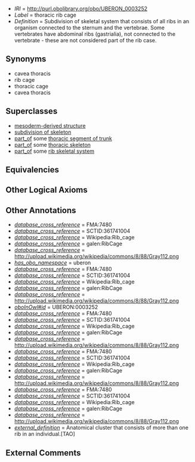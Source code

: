  * *IRI* = http://purl.obolibrary.org/obo/UBERON_0003252
 * *Label* = thoracic rib cage
 * *Definition* = Subdivision of skeletal system that consists of all ribs in an organism connected to the sternum and the vertebrae. Some vertebrates have abdominal ribs (gastrialia), not connected to the vertebrate - these are not considered part of the rib case.

## Synonyms

 * cavea thoracis
 * rib cage
 * thoracic cage
 * cavea thoracis

## Superclasses

 * [mesoderm-derived structure](../../UBERON/20/UBERON_0004120.md)
 * [subdivision of skeleton](../../UBERON/12/UBERON_0010912.md)
 * [part_of](../../BFO/50/BFO_0000050.md) some [thoracic segment of trunk](../../UBERON/15/UBERON_0000915.md)
 * [part_of](../../BFO/50/BFO_0000050.md) some [thoracic skeleton](../../UBERON/77/UBERON_0014477.md)
 * [part_of](../../BFO/50/BFO_0000050.md) some [rib skeletal system](../../UBERON/78/UBERON_0014478.md)

## Equivalencies


## Other Logical Axioms


## Other Annotations

 * *[database_cross_reference](../../ef/oboInOwl#hasDbXref.md)* = FMA:7480
 * *[database_cross_reference](../../ef/oboInOwl#hasDbXref.md)* = SCTID:361741004
 * *[database_cross_reference](../../ef/oboInOwl#hasDbXref.md)* = Wikipedia:Rib_cage
 * *[database_cross_reference](../../ef/oboInOwl#hasDbXref.md)* = galen:RibCage
 * *[database_cross_reference](../../ef/oboInOwl#hasDbXref.md)* = http://upload.wikimedia.org/wikipedia/commons/8/88/Gray112.png
 * *[has_obo_namespace](../../ce/oboInOwl#hasOBONamespace.md)* = uberon
 * *[database_cross_reference](../../ef/oboInOwl#hasDbXref.md)* = FMA:7480
 * *[database_cross_reference](../../ef/oboInOwl#hasDbXref.md)* = SCTID:361741004
 * *[database_cross_reference](../../ef/oboInOwl#hasDbXref.md)* = Wikipedia:Rib_cage
 * *[database_cross_reference](../../ef/oboInOwl#hasDbXref.md)* = galen:RibCage
 * *[database_cross_reference](../../ef/oboInOwl#hasDbXref.md)* = http://upload.wikimedia.org/wikipedia/commons/8/88/Gray112.png
 * *[oboInOwl#id](../../id/oboInOwl#id.md)* = UBERON:0003252
 * *[database_cross_reference](../../ef/oboInOwl#hasDbXref.md)* = FMA:7480
 * *[database_cross_reference](../../ef/oboInOwl#hasDbXref.md)* = SCTID:361741004
 * *[database_cross_reference](../../ef/oboInOwl#hasDbXref.md)* = Wikipedia:Rib_cage
 * *[database_cross_reference](../../ef/oboInOwl#hasDbXref.md)* = galen:RibCage
 * *[database_cross_reference](../../ef/oboInOwl#hasDbXref.md)* = http://upload.wikimedia.org/wikipedia/commons/8/88/Gray112.png
 * *[database_cross_reference](../../ef/oboInOwl#hasDbXref.md)* = FMA:7480
 * *[database_cross_reference](../../ef/oboInOwl#hasDbXref.md)* = SCTID:361741004
 * *[database_cross_reference](../../ef/oboInOwl#hasDbXref.md)* = Wikipedia:Rib_cage
 * *[database_cross_reference](../../ef/oboInOwl#hasDbXref.md)* = galen:RibCage
 * *[database_cross_reference](../../ef/oboInOwl#hasDbXref.md)* = http://upload.wikimedia.org/wikipedia/commons/8/88/Gray112.png
 * *[database_cross_reference](../../ef/oboInOwl#hasDbXref.md)* = FMA:7480
 * *[database_cross_reference](../../ef/oboInOwl#hasDbXref.md)* = SCTID:361741004
 * *[database_cross_reference](../../ef/oboInOwl#hasDbXref.md)* = Wikipedia:Rib_cage
 * *[database_cross_reference](../../ef/oboInOwl#hasDbXref.md)* = galen:RibCage
 * *[database_cross_reference](../../ef/oboInOwl#hasDbXref.md)* = http://upload.wikimedia.org/wikipedia/commons/8/88/Gray112.png
 * *[external_definition](../../UBPROP/01/UBPROP_0000001.md)* = Anatomical cluster that consists of more than one rib in an individual.[TAO]

## External Comments

